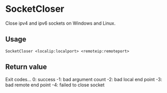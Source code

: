 # SocketCloser
 Close ipv4 and ipv6 sockets on Windows and Linux.

## Usage
`SocketCloser <localip:localport> <remoteip:remoteport>`

## Return value
Exit codes...
0: success
-1: bad argument count
-2: bad local end point
-3: bad remote end point
-4: failed to close socket